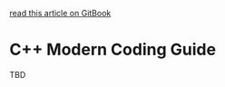 [read this article on GitBook](https://yarencheng.gitbooks.io/c-modern-coding-guide/content/)

# C++ Modern Coding Guide

TBD



